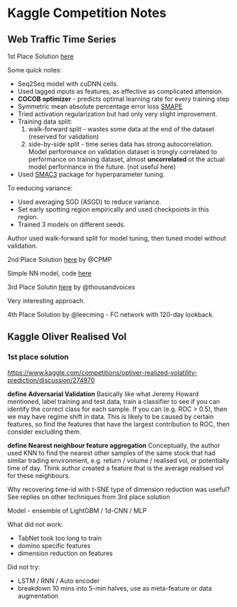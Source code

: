 # Kaggle Competition Notes

## Web Traffic Time Series

1st Place Solution [here](https://www.kaggle.com/c/web-traffic-time-series-forecasting/discussion/43795)

Some quick notes:

* Seq2Seq model with cuDNN cells.
* Used lagged inputs as features, as effective as complicated attension.
* **COCOB optimizer** - predicts optimal learning rate for every training step
* Symmetric mean absolute percentage error loss [SMAPE](https://en.wikipedia.org/wiki/Symmetric_mean_absolute_percentage_error)
* Tried activation regularization but had only very slight improvement.
* Training data split:
    1. walk-forward split - wastes some data at the end of the dataset (reserved for validation)
    2. side-by-side split - time series data has strong autocorrelation. Model performance
    on validation dataset is trongly correlated to performance on training dataset, almost
    **uncorrelated** ot the actual model performance in the future. (not useful here)
* Used [SMAC3](https://automl.github.io/SMAC3/stable/) package for hyperparameter tuning.

To eeducing variance:

* Used averaging SGD (ASGD) to reduce variance.
* Set early spotting region empirically and used checkpoints in this region.
* Trained 3 models on different seeds.

Author used walk-forward split for model tuning, then tuned model without validation.

2nd Place Solution [here](https://www.kaggle.com/c/web-traffic-time-series-forecasting/discussion/44729) by @CPMP

Simple NN model, code [here](https://github.com/jfpuget/Kaggle/tree/master/WebTrafficPrediction)

3rd Place Solutin [here](https://www.kaggle.com/c/web-traffic-time-series-forecasting/discussion/39367#223730) by @thousandvoices

Very interesting approach.

4th Place Solution by @leecming - FC network with 120-day lookback.

## Kaggle Oliver Realised Vol

### 1st place solution

<https://www.kaggle.com/competitions/optiver-realized-volatility-prediction/discussion/274970>

**define Adversarial Validation**
Basically like what Jeremy Howard mentioned, label training and test data, train a classifier to see if you can identify the correct class for each sample. If you can (e.g. ROC > 0.5), then we may have regime shift in data. This is likely to be caused by certain features, so find the features that have the largest contribution to ROC, then consider excluding them.

**define Nearest neighbour feature aggregation**
Conceptually, the author used KNN to find the nearest other samples of the same stock that had similar trading environment, e.g. return / volume / realised vol, or potentially time of day. Think author created a feature that is the average realised vol for these neighbours.

Why recovering time-id with t-SNE type of dimension reduction was useful? See replies on other techniques from 3rd place solution

Model - ensemble of LightGBM / 1d-CNN / MLP

What did not work:

* TabNet took too long to train
* domino specific features
* dimension reduction on features

Did not try:

* LSTM / RNN / Auto encoder
* breakdown 10 mins into 5-min halves, use as meta-feature or data augmentation
